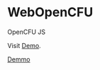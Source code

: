 # WebOpenCFU
OpenCFU JS

Visit [Demo](https://rexlogic.github.io/WebOpenCFU/).

<a href="https://rexlogic.github.io/WebOpenCFU/" target="_blank">Demmo</a>
